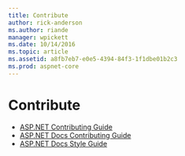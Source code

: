 ```yaml
---
title: Contribute
author: rick-anderson
ms.author: riande
manager: wpickett
ms.date: 10/14/2016
ms.topic: article
ms.assetid: a8fb7eb7-e0e5-4394-84f3-1f1dbe01b2c3
ms.prod: aspnet-core
---
```

# Contribute

*   [ASP.NET Contributing Guide](https://github.com/aspnet/Home/blob/dev/CONTRIBUTING.md)
*   [ASP.NET Docs Contributing Guide](https://github.com/aspnet/Docs/blob/master/CONTRIBUTING.md)
*   [ASP.NET Docs Style Guide](style-guide.md)